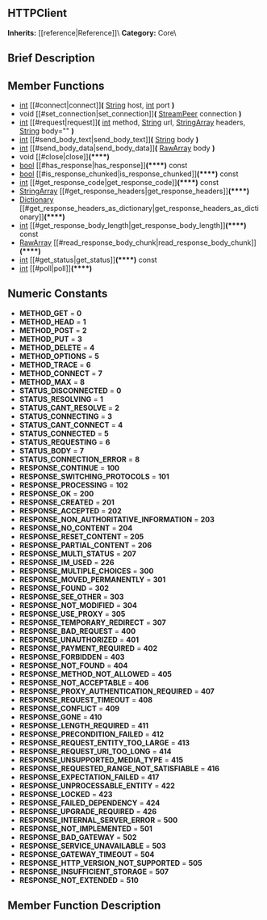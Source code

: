 ##  HTTPClient  
**Inherits:** [[reference|Reference]]\\
**Category:** Core\\
##  Brief Description  

##  Member Functions 
  * [int](class_int) [[#connect|connect]]**(** [String](class_string) host, [int](class_int) port **)**
  * void [[#set_connection|set_connection]]**(** [StreamPeer](class_streampeer) connection **)**
  * [int](class_int) [[#request|request]]**(** [int](class_int) method, [String](class_string) url, [StringArray](class_stringarray) headers, [String](class_string) body="" **)**
  * [int](class_int) [[#send_body_text|send_body_text]]**(** [String](class_string) body **)**
  * [int](class_int) [[#send_body_data|send_body_data]]**(** [RawArray](class_rawarray) body **)**
  * void [[#close|close]]**(****)**
  * [bool](class_bool) [[#has_response|has_response]]**(****)** const
  * [bool](class_bool) [[#is_response_chunked|is_response_chunked]]**(****)** const
  * [int](class_int) [[#get_response_code|get_response_code]]**(****)** const
  * [StringArray](class_stringarray) [[#get_response_headers|get_response_headers]]**(****)**
  * [Dictionary](class_dictionary) [[#get_response_headers_as_dictionary|get_response_headers_as_dictionary]]**(****)**
  * [int](class_int) [[#get_response_body_length|get_response_body_length]]**(****)** const
  * [RawArray](class_rawarray) [[#read_response_body_chunk|read_response_body_chunk]]**(****)**
  * [int](class_int) [[#get_status|get_status]]**(****)** const
  * [int](class_int) [[#poll|poll]]**(****)**
##  Numeric Constants  
  * **METHOD_GET** = **0**
  * **METHOD_HEAD** = **1**
  * **METHOD_POST** = **2**
  * **METHOD_PUT** = **3**
  * **METHOD_DELETE** = **4**
  * **METHOD_OPTIONS** = **5**
  * **METHOD_TRACE** = **6**
  * **METHOD_CONNECT** = **7**
  * **METHOD_MAX** = **8**
  * **STATUS_DISCONNECTED** = **0**
  * **STATUS_RESOLVING** = **1**
  * **STATUS_CANT_RESOLVE** = **2**
  * **STATUS_CONNECTING** = **3**
  * **STATUS_CANT_CONNECT** = **4**
  * **STATUS_CONNECTED** = **5**
  * **STATUS_REQUESTING** = **6**
  * **STATUS_BODY** = **7**
  * **STATUS_CONNECTION_ERROR** = **8**
  * **RESPONSE_CONTINUE** = **100**
  * **RESPONSE_SWITCHING_PROTOCOLS** = **101**
  * **RESPONSE_PROCESSING** = **102**
  * **RESPONSE_OK** = **200**
  * **RESPONSE_CREATED** = **201**
  * **RESPONSE_ACCEPTED** = **202**
  * **RESPONSE_NON_AUTHORITATIVE_INFORMATION** = **203**
  * **RESPONSE_NO_CONTENT** = **204**
  * **RESPONSE_RESET_CONTENT** = **205**
  * **RESPONSE_PARTIAL_CONTENT** = **206**
  * **RESPONSE_MULTI_STATUS** = **207**
  * **RESPONSE_IM_USED** = **226**
  * **RESPONSE_MULTIPLE_CHOICES** = **300**
  * **RESPONSE_MOVED_PERMANENTLY** = **301**
  * **RESPONSE_FOUND** = **302**
  * **RESPONSE_SEE_OTHER** = **303**
  * **RESPONSE_NOT_MODIFIED** = **304**
  * **RESPONSE_USE_PROXY** = **305**
  * **RESPONSE_TEMPORARY_REDIRECT** = **307**
  * **RESPONSE_BAD_REQUEST** = **400**
  * **RESPONSE_UNAUTHORIZED** = **401**
  * **RESPONSE_PAYMENT_REQUIRED** = **402**
  * **RESPONSE_FORBIDDEN** = **403**
  * **RESPONSE_NOT_FOUND** = **404**
  * **RESPONSE_METHOD_NOT_ALLOWED** = **405**
  * **RESPONSE_NOT_ACCEPTABLE** = **406**
  * **RESPONSE_PROXY_AUTHENTICATION_REQUIRED** = **407**
  * **RESPONSE_REQUEST_TIMEOUT** = **408**
  * **RESPONSE_CONFLICT** = **409**
  * **RESPONSE_GONE** = **410**
  * **RESPONSE_LENGTH_REQUIRED** = **411**
  * **RESPONSE_PRECONDITION_FAILED** = **412**
  * **RESPONSE_REQUEST_ENTITY_TOO_LARGE** = **413**
  * **RESPONSE_REQUEST_URI_TOO_LONG** = **414**
  * **RESPONSE_UNSUPPORTED_MEDIA_TYPE** = **415**
  * **RESPONSE_REQUESTED_RANGE_NOT_SATISFIABLE** = **416**
  * **RESPONSE_EXPECTATION_FAILED** = **417**
  * **RESPONSE_UNPROCESSABLE_ENTITY** = **422**
  * **RESPONSE_LOCKED** = **423**
  * **RESPONSE_FAILED_DEPENDENCY** = **424**
  * **RESPONSE_UPGRADE_REQUIRED** = **426**
  * **RESPONSE_INTERNAL_SERVER_ERROR** = **500**
  * **RESPONSE_NOT_IMPLEMENTED** = **501**
  * **RESPONSE_BAD_GATEWAY** = **502**
  * **RESPONSE_SERVICE_UNAVAILABLE** = **503**
  * **RESPONSE_GATEWAY_TIMEOUT** = **504**
  * **RESPONSE_HTTP_VERSION_NOT_SUPPORTED** = **505**
  * **RESPONSE_INSUFFICIENT_STORAGE** = **507**
  * **RESPONSE_NOT_EXTENDED** = **510**
##  Member Function Description  
